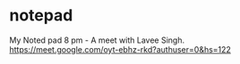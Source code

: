 # notepad
My Noted pad
8 pm - A meet with Lavee Singh.
https://meet.google.com/oyt-ebhz-rkd?authuser=0&hs=122

